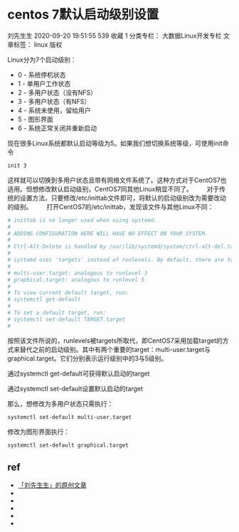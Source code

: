 # centos 7默认启动级别设置

刘先生生 2020-09-20 19:51:55  539  收藏 1
分类专栏： 大数据Linux开发专栏 文章标签： linux
版权

Linux分为7个启动级别：
* 0 - 系统停机状态
* 1 - 单用户工作状态
* 2 - 多用户状态（没有NFS）
* 3 - 多用户状态（有NFS）
* 4 - 系统未使用，留给用户
* 5 - 图形界面
* 6 - 系统正常关闭并重新启动

现在很多Linux系统都默认启动等级为5。如果我们想切换系统等级，可使用init命令
```sh
init 3
```
这样就可以切换到多用户状态且带有网络文件系统了。这种方式对于CentOS7也适用。但想修改默认启动级别，CentOS7同其他Linux稍显不同了。
　　对于传统的设置方法，只要修改/etc/inittab文件即可，将默认的启动级别改为需要改动的级别。
　　打开CentOS7的/etc/inittab，发现该文件与其他Linux不同：
```conf
# inittab is no longer used when using systemd.
#
# ADDING CONFIGURATION HERE WILL HAVE NO EFFECT ON YOUR SYSTEM.
#
# Ctrl-Alt-Delete is handled by /usr/lib/systemd/system/ctrl-alt-del.target
#
# systemd uses 'targets' instead of runlevels. By default, there are two main targets:
#
# multi-user.target: analogous to runlevel 3
# graphical.target: analogous to runlevel 5
#
# To view current default target, run:
# systemctl get-default
#
# To set a default target, run:
# systemctl set-default TARGET.target
#
```



按照该文件所说的，runlevels被targets所取代，即CentOS7采用加载target的方式来替代之前的启动级别。其中有两个重要的target：multi-user.target与graphical.target。它们分别表示运行级别中的3与5级别。

通过systemctl get-default可获得默认启动的target

通过systemctl set-default设置默认启动的target

那么，想修改为多用户状态只需执行：
```sh
systemctl set-default multi-user.target
```
修改为图形界面执行：
```sh
systemctl set-default graphical.target
```



## ref
* [「刘先生生」的原创文章](https://blog.csdn.net/weixin_45837693/article/details/108697410)
* []()
* []()
* []()
* []()
* []()
